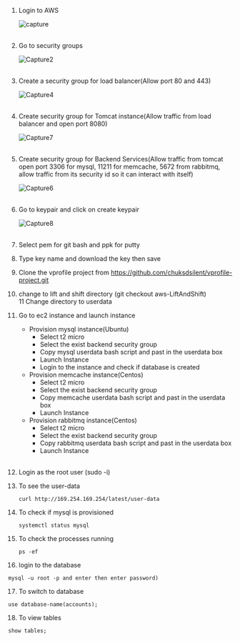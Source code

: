 1. Login to AWS<br />

   ![capture](https://user-images.githubusercontent.com/18073289/215264000-6219481b-72e5-4e99-8579-2e55c03f6348.PNG)<br /><br />

2. Go to security groups<br />

   ![Capture2](https://user-images.githubusercontent.com/18073289/215264011-e02a839b-0f8c-4156-acc7-0b3fa78b0732.PNG)<br /><br />

3. Create a security group for load balancer(Allow port 80 and 443)<br />

   ![Capture4](https://user-images.githubusercontent.com/18073289/215264042-ea328be0-645d-40d6-bded-bbc342115a57.PNG)<br /><br />

4. Create security group for Tomcat instance(Allow traffic from load balancer and open port 8080)<br />

   ![Capture7](https://user-images.githubusercontent.com/18073289/215264083-f761b890-1847-4be5-b06a-764947ac575e.PNG)<br /><br />

5. Create security group for Backend Services(Allow traffic from tomcat open port 3306 for mysql, 11211 for memcache, 5672 from rabbitmq, allow traffic from its security id so it can interact with itself)<br />

   ![Capture6](https://user-images.githubusercontent.com/18073289/215264057-081a7d1d-8bc9-4138-864d-7270c1906148.PNG)<br /><br />

6. Go to keypair and click on create keypair<br />

   ![Capture8](https://user-images.githubusercontent.com/18073289/215264099-1f7e58a9-3c7b-4c7a-901a-661682e74a51.PNG)<br /><br />

7. Select pem for git bash and ppk for putty<br />

8. Type key name and download the key then save<br />

9. Clone the vprofile project from https://github.com/chuksdsilent/vprofile-project.git<br />
10. change to lift and shift directory (git checkout aws-LiftAndShift)<br />
    11 Change directory to userdata<br />

11. Go to ec2 instance and launch instance

    - Provision mysql instance(Ubuntu)
      - Select t2 micro
      - Select the exist backend security group
      - Copy mysql userdata bash script and past in the userdata box
      - Launch Instance<br />
      - Login to the instance and check if database is created
    - Provision memcache instance(Centos)<br />
      - Select t2 micro
      - Select the exist backend security group
      - Copy memcache userdata bash script and past in the userdata box
      - Launch Instance<br />
    - Provision rabbitmq instance(Centos)
      - Select t2 micro
      - Select the exist backend security group
      - Copy rabbitmq userdata bash script and past in the userdata box
      - Launch Instance<br /><br />

12. Login as the root user (sudo -i)

13. To see the user-data

    ```
    curl http://169.254.169.254/latest/user-data
    ```

14. To check if mysql is provisioned

    ```
    systemctl status mysql
    ```

15. To check the processes running

    ```
    ps -ef
    ```

16. login to the database

```
mysql -u root -p and enter then enter password)
```

17. To switch to database

```
use database-name(accounts);
```

18. To view tables

```
show tables;
```
